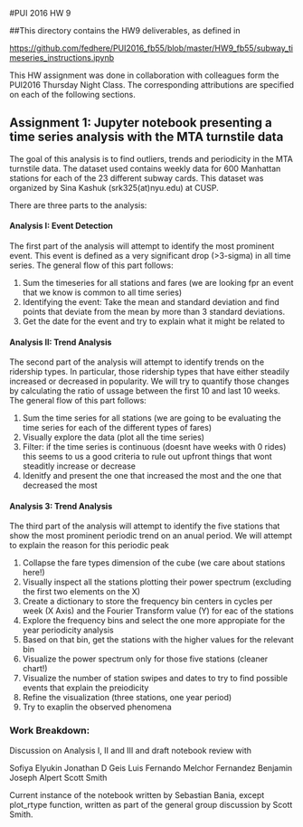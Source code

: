 #PUI 2016 HW 9

##This directory contains the HW9 deliverables, as defined in

https://github.com/fedhere/PUI2016_fb55/blob/master/HW9_fb55/subway_timeseries_instructions.ipynb

This HW assignment was done in collaboration with colleagues form the PUI2016 Thursday Night Class.
The corresponding attributions are specified on each of the following sections.

## Assignment 1:  Jupyter notebook presenting a time series analysis with the MTA turnstile data

The goal of this analysis is to find outliers, trends and periodicity in the MTA turnstile data.
The dataset used contains weekly data for 600 Manhattan stations for each of the 23 different subway cards. This dataset was organized by Sina Kashuk (srk325(at)nyu.edu) at CUSP.

There are three parts to the analysis:

#### Analysis I: Event Detection
The first part of the analysis will attempt to identify the most prominent event. This event is defined as a very significant drop (>3-sigma) in all time series. The general flow of this part follows:

1) Sum the timeseries for all stations and fares (we are looking fpr an event that we know is common to all time series)
2) Identifying the event: Take the mean and standard deviation and find points that deviate from the mean by more than 3 standard deviations.
3) Get the date for the event and try to explain what it might be related to

#### Analysis II: Trend Analysis
The second part of the analysis will attempt to identify trends on the ridership types. In particular, those ridership types that have either steadily increased or decreased in popularity. We will try to quantify those changes by calculating the ratio of ussage between the first 10 and last 10 weeks. The general flow of this part follows:

1) Sum the time series for all stations (we are going to be evaluating the time series for each of the different types of fares)
2) Visually explore the data (plot all the time series)
3) Filter: if the time series is continuous (doesnt have weeks with 0 rides) this seems to us a good criteria to rule out upfront things that wont steaditly increase or decrease
4) Idenitfy and present the one that increased the most and the one that decreased the most


#### Analysis 3: Trend Analysis
The third part of the analysis will attempt to identify the five stations that show the most prominent periodic trend on an anual period. We will attempt to explain the reason for this periodic peak

1) Collapse the fare types dimension of the cube (we care about stations here!)
2) Visually inspect all the stations plotting their power spectrum (excluding the first two elements on the X)
3) Create a dictionary to store the frequency bin centers in cycles per week (X Axis) and the Fourier Transform value (Y) for eac of the stations
4) Explore the frequency bins and select the one more appropiate for the year periodicity analysis
5) Based on that bin, get the stations with the higher values for the relevant bin
6) Visualize the power spectrum only for those five stations (cleaner chart!)
7) Visualize the number of  station swipes and dates to try to find possible events that explain the preiodicity
8) Refine the visualization (three stations, one year period)
9) Try to exaplin the observed phenomena


### Work Breakdown: 

Discussion on Analysis I, II and III and draft notebook review with  

Sofiya Elyukin
Jonathan D Geis
Luis Fernando Melchor Fernandez
Benjamin Joseph Alpert
Scott Smith

Current instance of the notebook written by Sebastian Bania, except plot_rtype function, written as part of the general group discussion by Scott Smith.

